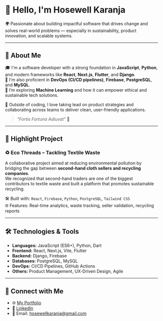 #  👋 Hello, I'm Hosewell Karanja

🌍 Passionate about building impactful software that drives change and solves real-world problems — especially in sustainability, product innovation, and scalable systems.

---

## 🚀 About Me

🎓 I'm a software developer with a strong foundation in **JavaScript**, **Python**, and modern frameworks like **React**, **Next.js**, **Flutter**, and **Django**.  
🔧 I'm also proficient in **DevOps (CI/CD pipelines)**, **Firebase**, **PostgreSQL**, and **MySQL**.  
🧠 I’m exploring **Machine Learning** and how it can empower ethical and sustainable tech solutions.

💼 Outside of coding, I love taking lead on product strategies and collaborating across teams to deliver clean, user-friendly applications.

> _"Fortis Fortuna Adiuvat"_ 💪

---

## 🌱 Highlight Project

### ♻️ Eco Threads – Tackling Textile Waste
A collaborative project aimed at reducing environmental pollution by bridging the gap between **second-hand cloth sellers and recycling companies**.  
We recognized that second-hand traders are one of the biggest contributors to textile waste and built a platform that promotes sustainable recycling.

🛠️ Built with: `React`, `Firebase`, `Python`, `PostgreSQL`, `Tailwind CSS`  
🌐 Features: Real-time analytics, waste tracking, seller validation, recycling reports

---

## 🛠️ Technologies & Tools

- **Languages:** JavaScript (ES6+), Python, Dart  
- **Frontend:** React, Next.js, Vite, Flutter  
- **Backend:** Django, Firebase  
- **Databases:** PostgreSQL, MySQL  
- **DevOps:** CI/CD Pipelines, GitHub Actions  
- **Others:** Product Management, UX-Driven Design, Agile

---

## 🔗 Connect with Me

- 🌐 [My Portfolio](https://portfolio-psi-eight-77.vercel.app/)
- 💼 [LinkedIn](https://www.linkedin.com/in/hosewell-karanja-47750a316/)
- 📩 Email: hosewellkaranja@gmail.com
